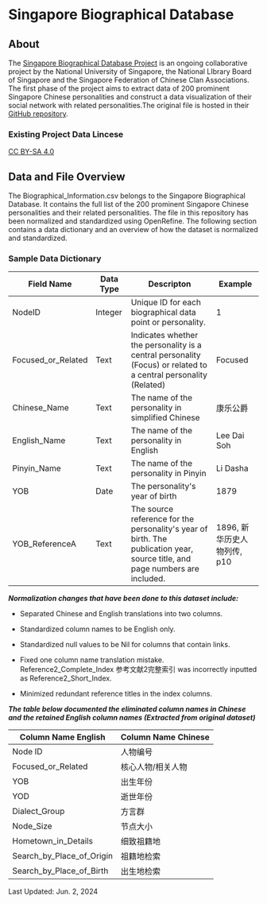# Singapore Biographical Database 

## About

The [Singapore Biographical Database Project](http://shgis.nus.edu.sg/sbdb/) is an ongoing collaborative project by the National University of Singapore, the National LIbrary Board of Singapore and the Singapore Federation of Chinese Clan Associations. The first phase of the project aims to extract data of 200 prominent Singapore Chinese personalities and construct a data visualization of their social network with related personalities.The original file is hosted in their [GitHub repository]((https://github.com/chsshgis/Singapore-Biographical-Database/blob/master/%E4%BA%BA%E7%89%A9%E6%95%B0%E6%8D%AE%201.0.xlsx) ). 

### Existing Project Data Lincese
[CC BY-SA 4.0](https://creativecommons.org/licenses/by-sa/4.0/)

## Data and File Overview

The Biographical_Information.csv belongs to the Singapore Biographical Database. It contains the full list of the 200 prominent Singapore Chinese personalities and their related personalities. The file in this repository has been normalized and standardized using OpenRefine. The following section contains a data dictionary and an overview of how the dataset is normalized and standardized.  

### Sample Data Dictionary <!--this is incomplete but just to give an exmaple of the type of data dictionary that will be included--DC-->
|Field Name|Data Type|Descripton|Example|
|---|---|---|---|
|NodeID| Integer|Unique ID for each biographical data point or personality.|1|
|Focused_or_Related|Text|Indicates whether the personality is a central personality (Focus) or related to a central personality (Related) | Focused |
|Chinese_Name|Text|The name of the personality in simplified Chinese|康乐公爵|
|English_Name|Text|The name of the personality in English|Lee Dai Soh|
|Pinyin_Name|Text|The name of the personality in Pinyin|Li Dasha|
|YOB|Date|The personality's year of birth|1879|
|YOB_ReferenceA|Text|The source reference for the personality's year of birth. The publication year, source title, and page numbers are included.|1896, 新华历史人物列传, p10|

***Normalization changes that have been done to this dataset include:***

- Separated Chinese and English translations into two columns.

- Standardized column names to be English only.

- Standardized null values to be Nil for columns that contain links.

- Fixed one column name translation mistake. Reference2_Complete_Index 参考文献2完整索引 was incorrectly inputted as Reference2_Short_Index.

- Minimized redundant reference titles in the index columns.

***The table below documented the eliminated column names in Chinese and the retained English column names (Extracted from original dataset)***

|Column Name English|Column Name Chinese|
|-------------------|-------------------|
| Node ID  |  人物编号 |
| Focused_or_Related | 核心人物/相关人物 |
| YOB | 出生年份 |
| YOD | 逝世年份 |
| Dialect_Group | 方言群 |
| Node_Size | 节点大小 |
| Hometown_in_Details | 细致祖籍地 |
| Search_by_Place_of_Origin | 祖籍地检索 |
| Search_by_Place_of_Birth | 出生地检索 |

Last Updated: Jun. 2, 2024 
